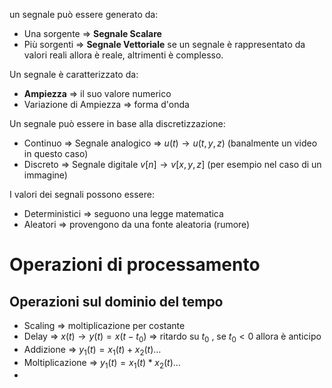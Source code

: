 un segnale può essere generato da:
- Una sorgente => **Segnale Scalare**
- Più sorgenti => **Segnale Vettoriale**
se un segnale è rappresentato da valori reali allora è reale, altrimenti è complesso.

Un segnale è caratterizzato da:
- **Ampiezza** => il suo valore numerico 
- Variazione di Ampiezza => forma d'onda

Un segnale può essere in base alla discretizzazione:
- Continuo => Segnale analogico => $u(t) \rightarrow u(t,y,z)$ (banalmente un video in questo caso)
- Discreto => Segnale digitale $v[n] \rightarrow v[x,y,z]$ (per esempio nel caso di un immagine) 

I valori dei segnali possono essere:
- Deterministici => seguono una legge matematica
- Aleatori => provengono da una fonte aleatoria (rumore)

# Operazioni di processamento
## Operazioni sul dominio del tempo 
- Scaling => moltiplicazione per costante 
- Delay  => $x(t) \rightarrow y(t)=x(t-t_{0})$ => ritardo su $t_{0}$ , se $t_{0} < 0$  allora è anticipo 
- Addizione => $y_{1}(t)= x_{1}(t)+x_{2}(t)\dots$ 
- Moltiplicazione => $y_{1}(t)=x_{1}(t)*x_{2}(t)\dots$
- 
